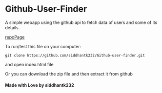 # Github-User-Finder
A simple webapp using the github api to fetch data of users and some of its details.

[repoPage](https://github.com/siddhantk232/Github-user-finder)

To run/test this file on your computer:
```
git clone https://github.com/siddhantk232/Github-user-finder.git
```
and open index.html file

Or you can download the zip file and then extract it from github

#### Made with Love by siddhantk232